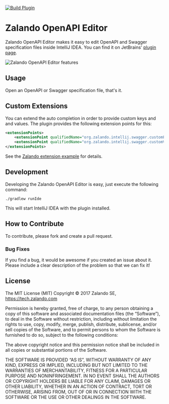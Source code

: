[![Build Plugin](https://github.com/zalando/intellij-swagger/actions/workflows/build.yml/badge.svg)](https://github.com/zalando/intellij-swagger/actions/workflows/build.yml)

# Zalando OpenAPI Editor
Zalando OpenAPI Editor makes it easy to edit OpenAPI and Swagger specification files inside IntelliJ IDEA. You can find it on JetBrains' [plugin page](https://plugins.jetbrains.com/plugin/8347).

![Zalando OpenAPI Editor features](https://github.com/zalando/intellij-swagger/blob/master/docs/features.gif?raw=true)

## Usage

Open an OpenAPI or Swagger specification file, that's it.

## Custom Extensions

You can extend the auto completion in order to provide custom keys and and values. The plugin provides the following extension points for this:

```xml
<extensionPoints>
    <extensionPoint qualifiedName="org.zalando.intellij.swagger.customFieldFactory" interface="org.zalando.intellij.swagger.extensions.completion.swagger.SwaggerCustomFieldCompletionFactory"/>
    <extensionPoint qualifiedName="org.zalando.intellij.swagger.customValueFactory" interface="org.zalando.intellij.swagger.extensions.completion.swagger.SwaggerCustomValueCompletionFactory"/>
</extensionPoints>
```

See the [Zalando extension example](https://github.com/zalando/intellij-swagger/blob/master/examples/extensions-zalando) for details.

## Development

Developing the Zalando OpenAPI Editor is easy, just execute the following command:

```./gradlew runIde```

This will start IntelliJ IDEA with the plugin installed.

## How to Contribute
To contribute, please fork and create a pull request.

### Bug Fixes
If you find a bug, it would be awesome if you created an issue about it. Please include a clear description of the problem so that we can fix it!

## License
The MIT License (MIT) Copyright © 2017 Zalando SE, https://tech.zalando.com

Permission is hereby granted, free of charge, to any person obtaining a copy of this software and associated documentation files (the “Software”), to deal in the Software without restriction, including without limitation the rights to use, copy, modify, merge, publish, distribute, sublicense, and/or sell copies of the Software, and to permit persons to whom the Software is furnished to do so, subject to the following conditions:

The above copyright notice and this permission notice shall be included in all copies or substantial portions of the Software.

THE SOFTWARE IS PROVIDED “AS IS”, WITHOUT WARRANTY OF ANY KIND, EXPRESS OR IMPLIED, INCLUDING BUT NOT LIMITED TO THE WARRANTIES OF MERCHANTABILITY, FITNESS FOR A PARTICULAR PURPOSE AND NONINFRINGEMENT. IN NO EVENT SHALL THE AUTHORS OR COPYRIGHT HOLDERS BE LIABLE FOR ANY CLAIM, DAMAGES OR OTHER LIABILITY, WHETHER IN AN ACTION OF CONTRACT, TORT OR OTHERWISE, ARISING FROM, OUT OF OR IN CONNECTION WITH THE SOFTWARE OR THE USE OR OTHER DEALINGS IN THE SOFTWARE.
